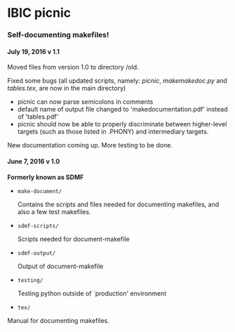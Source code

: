 # IBIC picnic

### Self-documenting makefiles!

#### July 19, 2016 v 1.1

Moved files from version 1.0 to directory /old. 

Fixed some bugs (all updated scripts, namely: *picnic*, *makemakedoc.py* and *tables.tex*, are now in the main directory)
+ picnic can now parse semicolons in comments
+ default name of output file changed to 'makedocumentation.pdf' instead of 'tables.pdf'
+ picnic should now be able to properly discriminate between higher-level targets (such as those listed in .PHONY) and intermediary targets.

New documentation coming up. More testing to be done. 

#### June 7, 2016 v 1.0

**Formerly known as SDMF**

* `make-document/` 
    
    Contains the scripts and files needed for documenting makefiles, and also a few test makefiles.

 * `sdmf-scripts/` 
    
    Scripts needed for document-makefile

 * `sdmf-output/`

    Output of document-makefile

* `testing/` 
    
    Testing python outside of `production' environment	 
 
* `tex/` 
 
 Manual for documenting makefiles. 

